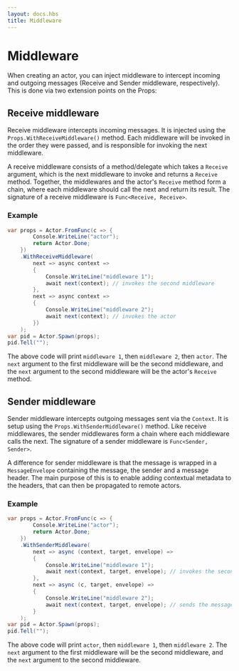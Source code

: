 ```yaml
---
layout: docs.hbs
title: Middleware
---
```


# Middleware

When creating an actor, you can inject middleware to intercept incoming and outgoing messages (Receive and Sender middleware, respectively). This is done via two extension points on the Props:

## Receive middleware

Receive middleware intercepts incoming messages. It is injected using the `Props.WithReceiveMiddleware()` method. Each middleware will be invoked in the order they were passed, and is responsible for invoking the next middleware.

A receive middleware consists of a method/delegate which takes a `Receive` argument, which is the next middleware to invoke and returns a `Receive` method. Together, the middlewares and the actor's `Receive` method form a chain, where each middleware should call the next and return its result. The signature of a receive middleware is `Func<Receive, Receive>`.

### Example
```csharp
var props = Actor.FromFunc(c => {
        Console.WriteLine("actor");
        return Actor.Done;
    })
    .WithReceiveMiddleware(
        next => async context =>
        {
            Console.WriteLine("middleware 1");
            await next(context); // invokes the second middleware
        },
        next => async context =>
        {
            Console.WriteLine("middleware 2");
            await next(context); // invokes the actor
        })
    );
var pid = Actor.Spawn(props);
pid.Tell("");
```

The above code will print `middleware 1`, then `middleware 2`, then `actor`. The `next` argument to the first middleware will be the second middleware, and the `next` argument to the second middleware will be the actor's `Receive` method.

## Sender middleware

Sender middleware intercepts outgoing messages sent via the `Context`. It is setup using the `Props.WithSenderMiddleware()` method. Like receive middlewares, the sender middlewares form a chain where each middleware calls the next. The signature of a sender middleware is `Func<Sender, Sender>`.

A difference for sender middleware is that the message is wrapped in a `MessageEnvelope` containing the message, the sender and a message header. The main purpose of this is to enable adding contextual metadata to the headers, that can then be propagated to remote actors.

### Example
```csharp
var props = Actor.FromFunc(c => {
        Console.WriteLine("actor");
        return Actor.Done;
    })
    .WithSenderMiddleware(
        next => async (context, target, envelope) =>
        {
            Console.WriteLine("middleware 1");
            await next(context, target, envelope); // invokes the second middleware
        },
        next => async (c, target, envelope) =>
        {
            Console.WriteLine("middleware 2");
            await next(context, target, envelope); // sends the message to the target
        }
    );
var pid = Actor.Spawn(props);
pid.Tell("");
```

The above code will print `actor`, then `middleware 1`, then `middleware 2`. The `next` argument to the first middleware will be the second middleware, and the `next` argument to the second middleware.